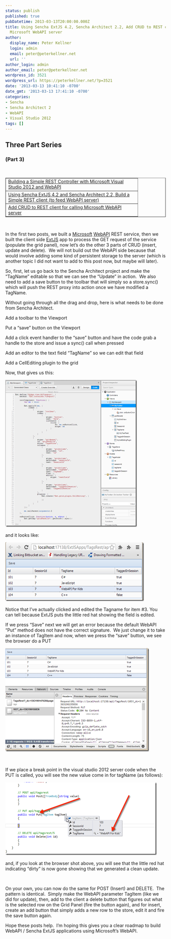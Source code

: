 ```yaml
---
status: publish
published: true
pubDatetime: 2013-03-13T20:00:00.000Z
title: Using Sencha ExtJS 4.2, Sencha Architect 2.2, Add CRUD to REST client for calling
  Microsoft WebAPI server
author:
  display_name: Peter Kellner
  login: admin
  email: peter@peterkellner.net
  url: ''
author_login: admin
author_email: peter@peterkellner.net
wordpress_id: 3521
wordpress_url: https://peterkellner.net/?p=3521
date: '2013-03-13 10:41:10 -0700'
date_gmt: '2013-03-13 17:41:10 -0700'
categories:
- Sencha
- Sencha Architect 2
- WebAPI
- Visual Studio 2012
tags: []
---
```

<h2>Three Part Series </h2>
<h3>(Part 3)</h3>
<p>&#160;</p>
<table cellspacing="20" cellpadding="2" width="400" border="1">
<tbody>
<tr>
<td valign="top" width="400"><a href="/2013/03/13/building-a-simple-rest-controller-with-microsoft-visual-studio-2012-and-webapi/">Building a Simple REST Controller with Microsoft Visual Studio 2012 and WebAPI</a></td>
</tr>
<tr>
<td valign="top" width="400"><a href="/2013/03/13/using-sencha-extjs-4-2-and-sencha-architect-2-2-build-a-simple-rest-client-to-feed-webapi-server/">Using Sencha ExtJS 4.2 and Sencha Architect 2.2, Build a Simple REST client (to feed WebAPI server)</a></td>
</tr>
<tr>
<td valign="top" width="400"><a href="/2013/03/13/using-sencha-extjs-4-2-sencha-architect-2-2-add-crud-to-rest-client-for-calling-microsoft-webapi-server/">Add CRUD to REST client for calling Microsoft WebAPI server</a></td>
</tr>
</tbody>
</table>
<p>&#160;</p>
<p>In the first two posts, we built a <a href="http://www.microsoft.com/visualstudio/eng/office-dev-tools-for-visual-studio">Microsoft</a> <a href="http://www.asp.net/web-api">WebAPI</a> REST service, then we built the client side <a href="http://www.sencha.com/">ExtJS</a> app to process the GET request of the service (populate the grid panel), now let’s do the other 3 parts of CRUD (insert, update and delete).&#160; We will not build out the WebAPI side because that would involve adding some kind of persistent storage to the server (which is another topic I did not want to add to this post now, but maybe will later).</p>
<p>So, first, let us go back to the Sencha Architect project and make the “TagName” editable so that we can see the “Update” in action.&#160; We also need to add a save button to the toolbar that will simply so a store.sync() which will push the REST proxy into action once we have modified a TagName.</p>
<p>Without going through all the drag and drop, here is what needs to be done from Sencha Architect.</p>
<p>Add a toolbar to the Viewport</p>
<p>Put a “save” button on the Viewport</p>
<p>Add a click event handler to the “save” button and have the code grab a handle to the store and issue a sync() call when pressed</p>
<p>Add an editor to the text field “TagName” so we can edit that field</p>
<p>Add a CellEditing plugin to the grid</p>
<p>Now, that gives us this:</p>
<p><a href="/wp/wp-content/uploads/2013/03/image15.png"><img title="image" style="border-left-width: 0px; border-right-width: 0px; border-bottom-width: 0px; display: inline; border-top-width: 0px" border="0" alt="image" src="/wp/wp-content/uploads/2013/03/image_thumb13.png" width="414" height="462" /></a> </p>
<p>and it looks like:</p>
<p><a href="/wp/wp-content/uploads/2013/03/image16.png"><img title="image" style="border-left-width: 0px; border-right-width: 0px; border-bottom-width: 0px; display: inline; border-top-width: 0px" border="0" alt="image" src="/wp/wp-content/uploads/2013/03/image_thumb14.png" width="436" height="185" /></a> </p>
<p>Notice that I’ve actually clicked and edited the Tagname for item #3. You can tell because ExtJS puts the little red hat showing the field is edited.</p>
<p>If we press “Save” next we will get an error because the default WebAPI “Put” method does not have the correct signature.&#160; We just change it to take an instance of TagItem and now, when we press the “save” button, we see the browser do a PUT</p>
<p><a href="/wp/wp-content/uploads/2013/03/image17.png"><img title="image" style="border-left-width: 0px; border-right-width: 0px; border-bottom-width: 0px; display: inline; border-top-width: 0px" border="0" alt="image" src="/wp/wp-content/uploads/2013/03/image_thumb15.png" width="452" height="325" /></a> </p>
<p>&#160;</p>
<p>If we place a break point in the visual studio 2012 server code when the PUT is called, you will see the new value come in for tagName (as follows):</p>
<p><a href="/wp/wp-content/uploads/2013/03/image18.png"><img title="image" style="border-left-width: 0px; border-right-width: 0px; border-bottom-width: 0px; display: inline; border-top-width: 0px" border="0" alt="image" src="/wp/wp-content/uploads/2013/03/image_thumb16.png" width="476" height="229" /></a> </p>
<p>and, if you look at the browser shot above, you will see that the little red hat indicating “dirty” is now gone showing that we generated a clean update.</p>
<p>&#160;</p>
<p>On your own, you can now do the same for POST (Insert) and DELETE.&#160; The pattern is identical.&#160; Simply make the WebAPI parameter TagItem (like we did for update), then, add to the client a delete button that figures out what is the selected row on the Grid Panel (fire the button again), and for insert, create an add button that simply adds a new row to the store, edit it and fire the save button again.</p>
<p>Hope these posts help.&#160; I’m hoping this gives you a clear roadmap to build WebAPI / Sencha ExtJS applications using Microsoft’s WebAPI.</p>
